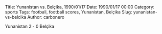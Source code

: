 Title: Yunanistan vs. Belçika, 1990/01/17
Date: 1990/01/17 00:00
Category: sports
Tags: football, football scores, Yunanistan, Belçika
Slug: yunanistan-vs-belcika
Author: carbonero


Yunanistan 2 - 0 Belçika
